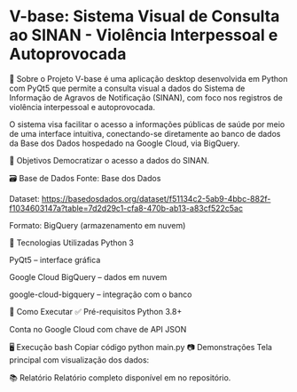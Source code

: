 # V-base: Sistema Visual de Consulta ao SINAN - Violência Interpessoal e Autoprovocada



📌 Sobre o Projeto
V-base é uma aplicação desktop desenvolvida em Python com PyQt5 que permite a consulta visual a dados do Sistema de Informação de Agravos de Notificação (SINAN), com foco nos registros de violência interpessoal e autoprovocada.

O sistema visa facilitar o acesso a informações públicas de saúde por meio de uma interface intuitiva, conectando-se diretamente ao banco de dados da Base dos Dados hospedado na Google Cloud, via BigQuery.

🎯 Objetivos
Democratizar o acesso a dados do SINAN.

🗃️ Base de Dados
Fonte: Base dos Dados

Dataset: https://basedosdados.org/dataset/f51134c2-5ab9-4bbc-882f-f1034603147a?table=7d2d29c1-cfa8-470b-ab13-a83cf522c5ac

Formato: BigQuery (armazenamento em nuvem)

🧰 Tecnologias Utilizadas
Python 3

PyQt5 – interface gráfica

Google Cloud BigQuery – dados em nuvem

google-cloud-bigquery – integração com o banco

🚀 Como Executar
✅ Pré-requisitos
Python 3.8+

Conta no Google Cloud com chave de API JSON

🖥️ Execução
bash
Copiar código
python main.py
📷 Demonstrações
Tela principal com visualização dos dados:



📚 Relatório
Relatório completo disponível em  no repositório.
